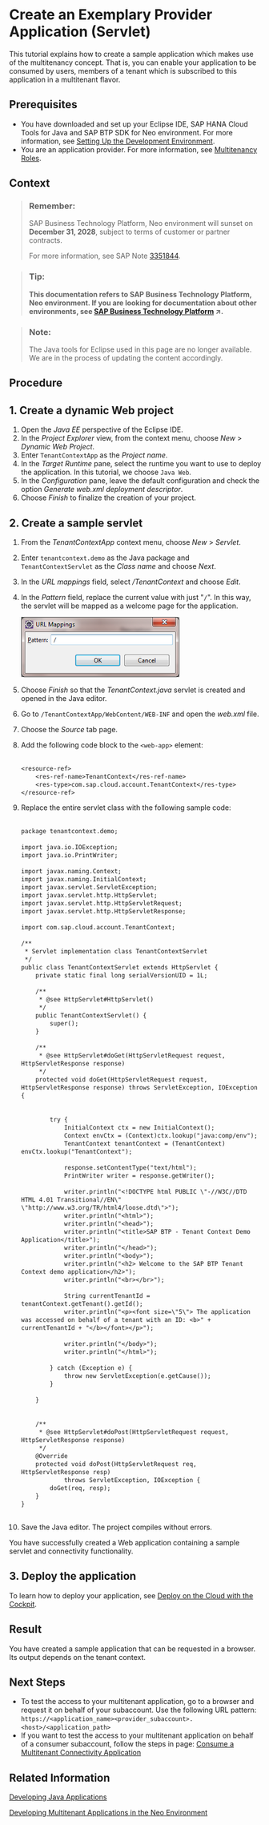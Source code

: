 <!-- loio893f71c42a944f938d078c89bf39f3d7 -->

# Create an Exemplary Provider Application \(Servlet\)

This tutorial explains how to create a sample application which makes use of the multitenancy concept. That is, you can enable your application to be consumed by users, members of a tenant which is subscribed to this application in a multitenant flavor.



## Prerequisites

-   You have downloaded and set up your Eclipse IDE, SAP HANA Cloud Tools for Java and SAP BTP SDK for Neo environment. For more information, see [Setting Up the Development Environment](setting-up-the-development-environment-e815ca4.md).
-   You are an application provider. For more information, see [Multitenancy Roles](multitenancy-roles-48b552f.md).



## Context

> ### Remember:  
> SAP Business Technology Platform, Neo environment will sunset on **December 31, 2028**, subject to terms of customer or partner contracts.
> 
> For more information, see SAP Note [3351844](https://me.sap.com/notes/3351844).

> ### Tip:  
> **This documentation refers to SAP Business Technology Platform, Neo environment. If you are looking for documentation about other environments, see [SAP Business Technology Platform](https://help.sap.com/viewer/65de2977205c403bbc107264b8eccf4b/Cloud/en-US/6a2c1ab5a31b4ed9a2ce17a5329e1dd8.html "SAP Business Technology Platform (SAP BTP) is an integrated offering comprised of four technology portfolios: database and data management, application development and integration, analytics, and intelligent technologies. The platform offers users the ability to turn data into business value, compose end-to-end business processes, and build and extend SAP applications quickly.") :arrow_upper_right:.**

> ### Note:  
> The Java tools for Eclipse used in this page are no longer available. We are in the process of updating the content accordingly.

<a name="concept_fg2_nmy_xl"/>

<!-- concept\_fg2\_nmy\_xl -->

## Procedure



<a name="concept_fg2_nmy_xl__section_02D65FD5DB1740B28F2E46E4CCEA71C7"/>

## 1. Create a dynamic Web project

1.  Open the *Java EE* perspective of the Eclipse IDE.
2.  In the *Project Explorer* view, from the context menu, choose *New* \> *Dynamic Web Project*.
3.  Enter `TenantContextApp` as the *Project name*.
4.  In the *Target Runtime* pane, select the runtime you want to use to deploy the application. In this tutorial, we choose `Java Web`.
5.  In the *Configuration* pane, leave the default configuration and check the option *Generate web.xml deployment descriptor*.
6.  Choose *Finish* to finalize the creation of your project.





<a name="concept_fg2_nmy_xl__section_N100A5_N10013_N10001"/>

## 2. Create a sample servlet

1.  From the *TenantContextApp* context menu, choose *New* \> *Servlet*.
2.  Enter `tenantcontext.demo` as the Java package and `TenantContextServlet` as the *Class name* and choose *Next*.
3.  In the *URL mappings* field, select */TenantContext* and choose *Edit*.
4.  In the *Pattern* field, replace the current value with just "`/`". In this way, the servlet will be mapped as a welcome page for the application.

    ![](images/URL_mapping_png_7612b41.png)

5.  Choose *Finish* so that the *TenantContext.java* servlet is created and opened in the Java editor.
6.  Go to `/TenantContextApp/WebContent/WEB-INF` and open the *web.xml* file.
7.  Choose the *Source* tab page.
8.  Add the following code block to the `<web-app>` element:

    ```
    
    <resource-ref>
    	<res-ref-name>TenantContext</res-ref-name>
    	<res-type>com.sap.cloud.account.TenantContext</res-type>
    </resource-ref>
    
    ```

9.  Replace the entire servlet class with the following sample code:

    ```
    
    package tenantcontext.demo;
    
    import java.io.IOException;
    import java.io.PrintWriter;
    
    import javax.naming.Context;
    import javax.naming.InitialContext;
    import javax.servlet.ServletException;
    import javax.servlet.http.HttpServlet;
    import javax.servlet.http.HttpServletRequest;
    import javax.servlet.http.HttpServletResponse;
    
    import com.sap.cloud.account.TenantContext;
    
    /**
     * Servlet implementation class TenantContextServlet
     */
    public class TenantContextServlet extends HttpServlet {
    	private static final long serialVersionUID = 1L;
    
        /**
         * @see HttpServlet#HttpServlet()
         */
        public TenantContextServlet() {
            super();
        }
    
    	/**
    	 * @see HttpServlet#doGet(HttpServletRequest request, HttpServletResponse response)
    	 */
    	protected void doGet(HttpServletRequest request, HttpServletResponse response) throws ServletException, IOException {
    
    
    		try {
    			InitialContext ctx = new InitialContext();
    			Context envCtx = (Context)ctx.lookup("java:comp/env");
    			TenantContext tenantContext = (TenantContext) envCtx.lookup("TenantContext");
    
    			response.setContentType("text/html");
    			PrintWriter writer = response.getWriter();
    
    			writer.println("<!DOCTYPE html PUBLIC \"-//W3C//DTD HTML 4.01 Transitional//EN\" \"http://www.w3.org/TR/html4/loose.dtd\">");
    			writer.println("<html>");
    			writer.println("<head>");
    			writer.println("<title>SAP BTP - Tenant Context Demo Application</title>");
    			writer.println("</head>");
    			writer.println("<body>");
    			writer.println("<h2> Welcome to the SAP BTP Tenant Context demo application</h2>");
    			writer.println("<br></br>");
    
    			String currentTenantId = tenantContext.getTenant().getId();
    			writer.println("<p><font size=\"5\"> The application was accessed on behalf of a tenant with an ID: <b>" + currentTenantId + "</b></font></p>");
    
    			writer.println("</body>");
    			writer.println("</html>");
    
    		} catch (Exception e) {
    			throw new ServletException(e.getCause());
    		}
    
    	}
    
    
    	/**
    	 * @see HttpServlet#doPost(HttpServletRequest request, HttpServletResponse response)
    	 */
    	@Override
    	protected void doPost(HttpServletRequest req, HttpServletResponse resp)
    			throws ServletException, IOException {
    		doGet(req, resp);
    	}
    }
    	
    
    ```

10. Save the Java editor. The project compiles without errors.

You have successfully created a Web application containing a sample servlet and connectivity functionality.



## 3. Deploy the application

To learn how to deploy your application, see [Deploy on the Cloud with the Cockpit](deploy-on-the-cloud-with-the-cockpit-abded96.md).



## Result

You have created a sample application that can be requested in a browser. Its output depends on the tenant context.



## Next Steps

-   To test the access to your multitenant application, go to a browser and request it on behalf of your subaccount. Use the following URL pattern: `https://<application_name><provider_subaccount>.<host>/<application_path>`
-   If you want to test the access to your multitenant application on behalf of a consumer subaccount, follow the steps in page: [Consume a Multitenant Connectivity Application](consume-a-multitenant-connectivity-application-d2886a5.md)



## Related Information

[Developing Java Applications](developing-java-applications-ac36e1f.md)

[Developing Multitenant Applications in the Neo Environment](developing-multitenant-applications-in-the-neo-environment-54a7615.md)

